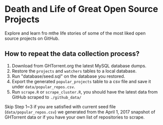 # Death and Life of Great Open Source Projects

Explore and learn fro mthe life stories of some of the most liked open source projects on GitHub.

## How to repeat the data collection process?

1. Download from GHTorrent.org the latest MySQL database dumps.
2. Restore the `projects` and `watchers` tables to a local database.
3. Run "database/seed.sql" on the database you restored.
4. Export the generated `popular_projects` table to a csv file and save it under `data/popular_repos.csv`.
5. Run `scrape.R` or `scrape_cluster.R`, you should have the latest data from GitHub scraped to `./github_data/`

Skip Step 1~3 if you are satisfied with current seed file (`data/popular_repos.csv`) we generated from the April 1, 2017 snapshot of GHTorrent data or if you have your own list of repositories to scrape.

